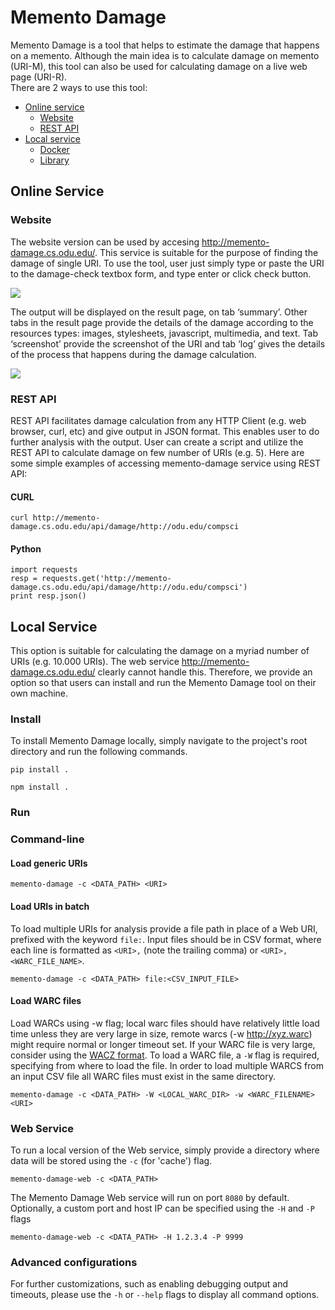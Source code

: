 [comment]: https://docs.google.com/presentation/d/1sh8-9zQhLXGqSJWvE5QCK3ysCcCaGAim8pCoa4T-62I/edit?usp=sharing

# Memento Damage

Memento Damage is a tool that helps to estimate the damage that happens on a memento. Although the main idea is to calculate damage on memento (URI-M), this tool can also be used for calculating damage on a live web page (URI-R).  </br>
There are 2 ways to use this tool:
- [Online service](#online-service)
  - [Website](#website)
  - [REST API](#rest-api)
- [Local service](#local-service)
  - [Docker](#docker)
  - [Library](#library)

## Online Service
### Website
The website version can be used by accesing http://memento-damage.cs.odu.edu/. This service is suitable for the purpose of finding the damage of single URI. To use the tool, user just simply type or paste the URI to the damage-check textbox form, and type enter or click check button.

![](https://github.com/oduwsdl/web-memento-damage/raw/screenshot/pasted%20image%200.png)

The output will be displayed on the result page, on tab ‘summary’. Other tabs in the result page provide the details of the damage according to the resources types: images, stylesheets, javascript, multimedia, and text. Tab ‘screenshot’ provide the screenshot of the URI and tab ‘log’ gives the details of the process that happens during the damage calculation.

![](https://github.com/oduwsdl/web-memento-damage/raw/screenshot/online-2.png)

### REST API
REST API facilitates damage calculation from any HTTP Client (e.g. web browser, curl, etc) and give output in JSON format. This enables user to do further analysis with the output. User can create a script and utilize the REST API to calculate damage on few number of URIs (e.g. 5). Here are some simple examples of accessing memento-damage service using REST API:


#### CURL
```
curl http://memento-damage.cs.odu.edu/api/damage/http://odu.edu/compsci
```

#### Python
```
import requests
resp = requests.get('http://memento-damage.cs.odu.edu/api/damage/http://odu.edu/compsci')
print resp.json()
```

## Local Service
This option is suitable for calculating the damage on a myriad number of URIs (e.g. 10.000 URIs).  The web service http://memento-damage.cs.odu.edu/ clearly cannot handle this. Therefore, we provide an option so that users can install and run the Memento Damage tool on their own machine.

### Install

To install Memento Damage locally, simply navigate to the project's root directory and run the following commands.

```
pip install .

npm install .
```

### Run

### Command-line

#### Load generic URIs

```
memento-damage -c <DATA_PATH> <URI>
```

#### Load URIs in batch

To load multiple URIs for analysis provide a file path in place of a Web URI, prefixed with the keyword `file:`. Input files should be in CSV format, where each line is formatted as `<URI>,` (note the trailing comma) or `<URI>, <WARC_FILE_NAME>`.

```
memento-damage -c <DATA_PATH> file:<CSV_INPUT_FILE>
```


#### Load WARC files

Load WARCs using -w flag; local warc files should have relatively little load time unless they are very large in size, remote warcs (-w http://xyz.warc) might require normal or longer timeout set. If your WARC file is very large, consider using the [WACZ format](https://specs.webrecorder.net/wacz/1.1.1/). To load a WARC file, a `-W` flag is required, specifying from where to load the file. In order to load multiple WARCS from an input CSV file all WARC files must exist in the same directory.

```
memento-damage -c <DATA_PATH> -W <LOCAL_WARC_DIR> -w <WARC_FILENAME> <URI>
```

### Web Service
To run a local version of the Web service, simply provide a directory where data will be stored using the `-c` (for 'cache') flag.

```
memento-damage-web -c <DATA_PATH>
```

The Memento Damage Web service will run on port `8080` by default. Optionally, a custom port and host IP can be specified using the `-H` and `-P` flags

```
memento-damage-web -c <DATA_PATH> -H 1.2.3.4 -P 9999
```

### Advanced configurations

For further customizations, such as enabling debugging output and timeouts, please use the `-h` or `--help` flags to display all command options.